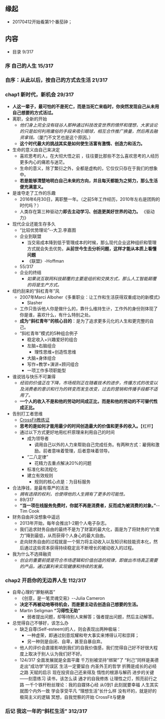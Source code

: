 ##  缘起
+ 20170412开始看第1个番茄钟；

##  内容
+ 目录 9/317
###  序 自己的人生 15/317
###  自序：从此以后，按自己的方式去生活 21/317
###  chap1 新时代，新机会  29/317
+ **人这一辈子，最可怕的不是死亡，而是当死亡来临时，你突然发现自己从未用自己想要的方式活过。**
+ 离职，全新的开始
	+ *他们身上完全没有硅谷人那种通过科技改变世界的情怀和理想，大家谈论的只是如何利用庸俗的手段来吸引眼球，相互合作推广换量，然后再去融资拿钱。*（厦门不文艺也是这个原因。）
	+ **这个时代最大的挑战其实是如何使生活富有激情、创造力和活力。**
+ 生命的意义由自己来决定
	+ 喜欢思考的人，在大彻大悟之前 ，往往要比那些不怎么喜欢思考的人经历更多内心的痛若与迷茫。
	+ 生命的意义，除了繁衍之外，全都是虚构的，它仅仅只存在于我们的想象中。
	+ **若是能够清楚地明白自己未来的方向，并且每天都能为之努力，那么生活便充满意义。**
+ 是谁夺走了工作的乐趣
	+ 2016年6月30日，离职整一年。（之前5年工作经历，2010年左右是团购的时代吗？）
	+ 人类存在第三种驱动力**即去主动学习、创造更美好世界的动力。**  《驱动力》
+ 现代企业还能生存多久
	+ “比较优势理论”--大卫.李嘉图
	+ 企业到联盟
		+ 当交易成本降到低于管理成本的时候，那么现代企业这种组织和管理方式就会失去优势。**从前世今生去分析问题，这样才能从本质上看懂问题**
		+ 《联盟》-Hoffman
	+ 55/317
	+ 企业的终结
		+ *如果说互联网科技颠覆的主要是组织和交换方式，那么人工智能颠覆的将是生产方式。*
+ 纽约刮来的“斜杠青年”风
	+ 2007年Marci Alboher《多重职业：让工作和生活获得双重成功的新模式》
		+ Slasher
	+ 工作只告诉他人你是做什么的，靠什么维持生计，工作外的身份则体现了你是谁，喜欢什么，有什么特别之处。
	+ **成为“斜杠青年”的核心目的**：是为了追求更多元化的人生和更完整的自己。
	+ “斜杠青年”模式的5种组合例子
		+ 稳定收入+兴趣爱好的组合
		+ 左脑+右脑组合
			+ 理性思维+创造性思维
		+ 大脑+身体组合
		+ 写作+教学+演讲+顾问组合
		+ 一项工作多项职能型
+ 谁说钱与快乐不可兼得
	+ *经验的价值正在下降，市场规则正在随着技术的进步，传播方式的改变以及消费者的意识和行为的转变而发生改变，过去的营销和传播手段都不适用了。*
	+ **一个人的收入不是和他的劳动时间成正比，而是和他的劳动的不可替代性成正比。**
+ 告别打工者思维
	+ [CrossFit教练证](http://trainerdirectory.crossfit.com/)
	+ **思考的是如何才能用最少的时间创造最大的价值和更多的收入。**【杠杆】
	+ 通过以下方式更好地用杠杆原理来利用自己的时间
		+ 成为领导者
			+ 调用自己以外的人力来帮助自己完成任务。有两种方式：雇佣和激励。前者意味着管理，后者意味着领导。
		+ “二八定律”
			+ 花精力去重点解决20%的问题
		+ 标准化和流程化
		+ 建立有效规则
			+ 规则的核心点是：为目标服务
+ 合法挣钱，是最有尊严的活法
	+ *拥有选择的权利，也使得他的人生拥有了更多的可能性。*
	+ 89/317
	+ **“当一项在线服务免费时，你就不再是消费者，反而成为被消费的对象。”**--Tim Cook
+ 财务自由并没想象中遥远
	+ 2013年开始，每年会推出1-2期个人电子杂志。
	+ 我们追求财务自由的最终不是为了财富的最大化，面是为了将财务的“约束力”降到最低，从而获得个人身心的最大自由。
	+ 走向财务自由的过程就是一个努力将主动收入以及知识和技能资本化，然后通过这些资本获得持续稳定且不断增长的被动收入的过程。
+ 我为什么不选择融资
	+ *创业的重要前提是符合市场逻辑和价值创造的规律，即做出市场真正需要的产品，通过赢利来实现健康和持续的发展。*

###  chap2 开启你的无边界人生 112/317
+ 自卑心理的“罪魁祸首”
	+ 《创意，是一笔灵魂交易》--Julia Cameron
	+ **决定不再被动地等待机会，而是要主动去创造自己想要的生活。**
	+ Martin Seligman **“习得性无助”**
		+ 弱者提出问题，却等待别人来解答；强者提出问题，然后主动解答。
+ 总觉得自己不够好，该怎么办
	+ 缺乏自尊(Self-esteem)的人，则会表现出两种极端：
		+ 一种虚荣，即通过刻意炫耀和夸大事实来博得认可和崇拜；
		+ 另一种则是自闭、自卑，甚至自暴自弃。
	+ 他人的评价会直接影响到我们的自我价值感，我们觉得自己好不好很大程度上取决于别人认为我们好不好。
	+ 124/317
全面发展就是全面平庸
千万别被坚持“绑架”了
“利己”同样是美德
走出“成功学”的误区
生活一定要留白
内圣外王的哲学
折腾是成长的必经之路
天赋的启示
现在投资自己还来得及
惰性的根源与解药
进步的关键——刻意练习
读书，该怎么读
通才的自我修炼
让理性之灯，照亮前行之路
一千个铁杆粉丝理论：我的自媒体心经
从0到1
此刻就要幸福
人生其实就图个内外一致
学会享受平凡
“理想生活”长什么样
没有坏的，就是好的
极简主义的逻辑
冥想，自我觉察的开始
CrossFit与健身
### 后记 我这一年的“斜杠生活”  312/317
